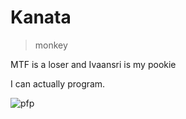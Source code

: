 # Kanata

> monkey

MTF is a loser and Ivaansri is my pookie

I can actually program.

![pfp](../../assets/kanata.webp)
